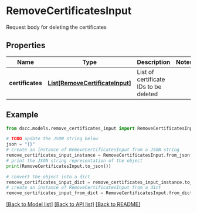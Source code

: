 # RemoveCertificatesInput

Request body for deleting the certificates

## Properties

Name | Type | Description | Notes
------------ | ------------- | ------------- | -------------
**certificates** | [**List[RemoveCertificateInput]**](RemoveCertificateInput.md) | List of certificate IDs to be deleted | 

## Example

```python
from dscc.models.remove_certificates_input import RemoveCertificatesInput

# TODO update the JSON string below
json = "{}"
# create an instance of RemoveCertificatesInput from a JSON string
remove_certificates_input_instance = RemoveCertificatesInput.from_json(json)
# print the JSON string representation of the object
print(RemoveCertificatesInput.to_json())

# convert the object into a dict
remove_certificates_input_dict = remove_certificates_input_instance.to_dict()
# create an instance of RemoveCertificatesInput from a dict
remove_certificates_input_from_dict = RemoveCertificatesInput.from_dict(remove_certificates_input_dict)
```
[[Back to Model list]](../README.md#documentation-for-models) [[Back to API list]](../README.md#documentation-for-api-endpoints) [[Back to README]](../README.md)


